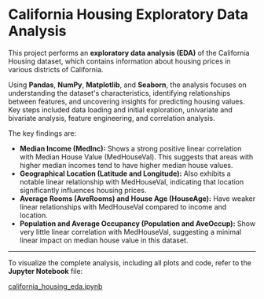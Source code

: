 # California Housing Exploratory Data Analysis

This project performs an **exploratory data analysis (EDA)** of the California Housing dataset, which contains information about housing prices in various districts of California.

Using **Pandas**, **NumPy**, **Matplotlib**, and **Seaborn**, the analysis focuses on understanding the dataset's characteristics, identifying relationships between features, and uncovering insights for predicting housing values. Key steps included data loading and initial exploration, univariate and bivariate analysis, feature engineering, and correlation analysis.

The key findings are:

* **Median Income (MedInc):** Shows a strong positive linear correlation with Median House Value (MedHouseVal). This suggests that areas with higher median incomes tend to have higher median house values.
* **Geographical Location (Latitude and Longitude):** Also exhibits a notable linear relationship with MedHouseVal, indicating that location significantly influences housing prices.
* **Average Rooms (AveRooms) and House Age (HouseAge):** Have weaker linear relationships with MedHouseVal compared to income and location.
* **Population and Average Occupancy (Population and AveOccup):** Show very little linear correlation with MedHouseVal, suggesting a minimal linear impact on median house value in this dataset.

---

To visualize the complete analysis, including all plots and code, refer to the **Jupyter Notebook** file:

[california\_housing\_eda.ipynb](https://github.com/larisanti/california-housing-eda/blob/main/california_housing_eda.ipynb)
